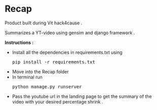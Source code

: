 # Recap
Product built during Vit hack4cause .

Summarizes a YT-video using gensim and django framework .

<strong>Instructions : </strong>
<ul>
<li>Install all the dependencies in requirements.txt using <pre>pip install -r requirements.txt</pre></li>
<li>Move into the Recap folder</li>
<li>In terminal run<pre>python manage.py runserver</pre></li>
<li>Pass the youtube url in the landing page to get the summary of the video with your desired percentage shrink .</li>
</ul>
